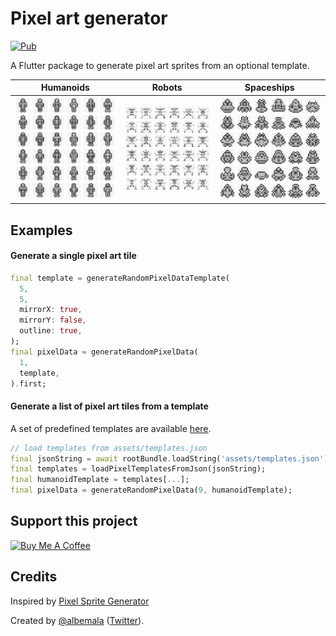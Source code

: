 # Pixel art generator

[![Pub](https://img.shields.io/pub/v/pixel_art_generator)](https://pub.dev/packages/pixel_art_generator)

A Flutter package to generate pixel art sprites from an optional template.

|                   Humanoids                   |                   Robots                   |                   Spaceships                   |
|:---------------------------------------------:|:------------------------------------------:|:----------------------------------------------:|
| <img src="example/screenshots/humanoids.png"> | <img src="example/screenshots/robots.png"> | <img src="example/screenshots/spaceships.png"> |

## Examples

#### Generate a single pixel art tile

```dart
final template = generateRandomPixelDataTemplate(
  5, 
  5,
  mirrorX: true,
  mirrorY: false,
  outline: true,
);
final pixelData = generateRandomPixelData(
  1,
  template,
).first;
```

#### Generate a list of pixel art tiles from a template

A set of predefined templates are
available [here](https://github.com/albemala/pixel_art_generator/blob/main/example/assets/templates.json).

```dart
// load templates from assets/templates.json
final jsonString = await rootBundle.loadString('assets/templates.json');
final templates = loadPixelTemplatesFromJson(jsonString);
final humanoidTemplate = templates[...];
final pixelData = generateRandomPixelData(9, humanoidTemplate);
```

## Support this project

<a href="https://www.buymeacoffee.com/albemala" target="_blank"><img src="https://cdn.buymeacoffee.com/buttons/v2/default-yellow.png" alt="Buy Me A Coffee" style="height: 60px !important;width: 217px !important;" ></a>

## Credits

Inspired by [Pixel Sprite Generator](https://github.com/ArtBIT/pixel-sprite-generator)

Created by [@albemala](https://github.com/albemala) ([Twitter](https://twitter.com/albemala)).
